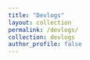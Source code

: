 ```yaml
---
title: "Devlogs"
layout: collection
permalink: /devlogs/
collection: devlogs
author_profile: false
---
```

